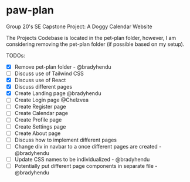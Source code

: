 # paw-plan
Group 20's SE Capstone Project: A Doggy Calendar Website


The Projects Codebase is located in the pet-plan folder, however, I am considering removing the pet-plan folder (if possible based on my setup).

TODOs:
- [X] Remove pet-plan folder - @bradyhendu
- [ ] Discuss use of Tailwind CSS
- [X] Discuss use of React
- [X] Discuss different pages
- [X] Create Landing page @bradyhendu
- [ ] Create Login page @Chelzvea 
- [ ] Create Register page
- [ ] Create Calendar page
- [ ] Create Profile page
- [ ] Create Settings page
- [ ] Create About page
- [ ] Discuss how to implement different pages
- [ ] Change div in navbar to a once different pages are created - @bradyhendu
- [ ] Update CSS names to be individualized - @bradyhendu
- [ ] Potentially put different page components in separate file - @bradyhendu
